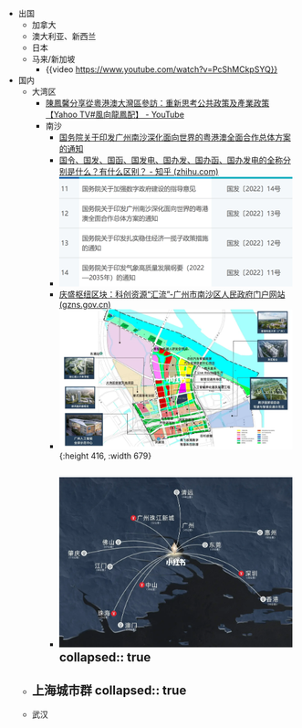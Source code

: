 - 出国
	- 加拿大
	- 澳大利亚、新西兰
	- 日本
	- 马来/新加坡
		- {{video https://www.youtube.com/watch?v=PcShMCkpSYQ}}
- 国内
	- 大湾区
		- [陳鳳馨分享從粵港澳大灣區參訪：重新思考公共政策及產業政策【Yahoo TV#風向龍鳳配】 - YouTube](https://www.youtube.com/watch?v=n_LfTiIlxcM)
		- 南沙
			- [国务院关于印发广州南沙深化面向世界的粤港澳全面合作总体方案的通知](http://www.gov.cn/zhengce/content/2022-06/14/content_5695623.htm)
			- [国令、国发、国函、国发电、国办发、国办函、国办发电的全称分别是什么？有什么区别？ - 知乎 (zhihu.com)](https://zhuanlan.zhihu.com/p/403328311)
			- ![image.png](../assets/image_1685020873573_0.png)
			- [庆盛枢纽区块：科创资源“汇流”-广州市南沙区人民政府门户网站 (gzns.gov.cn)](http://www.gzns.gov.cn/zwgk/rdzt/gzlfzcnk/fyzxlqxzjyg/content/post_8936103.html)
			- ![庆盛.webp](../assets/庆盛_1685020263215_0.webp){:height 416, :width 679}
			- ![庆盛1.webp](../assets/庆盛1_1685020332256_0.webp)
			  collapsed:: true
				-
	- 上海城市群
	  collapsed:: true
		-
	- 武汉